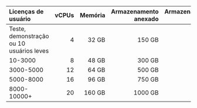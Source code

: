 | Licenças de usuário                      | vCPUs | Memória | Armazenamento anexado | Armazenamento raiz |
|:---------------------------------------- | -----:| -------:| ---------------------:| ------------------:|
| Teste, demonstração ou 10 usuários leves |     4 |   32 GB |                150 GB |             200 GB |
| 10-3000                                  |     8 |   48 GB |                300 GB |             200 GB |
| 3000-5000                                |    12 |   64 GB |                500 GB |             200 GB |
| 5000-8000                                |    16 |   96 GB |                750 GB |             200 GB |
| 8000-10000+                              |    20 |  160 GB |               1000 GB |             200 GB |
